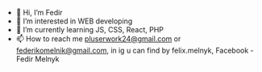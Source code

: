 - 👋 Hi, I’m Fedir
- 👀 I’m interested in WEB developing
- 🌱 I’m currently learning JS, CSS, React, PHP
- 📫 How to reach me pluserwork24@gmail.com or federikomelnik@gmail.com, in ig u can find by felix.melnyk, Facebook - Fedir Melnyk
